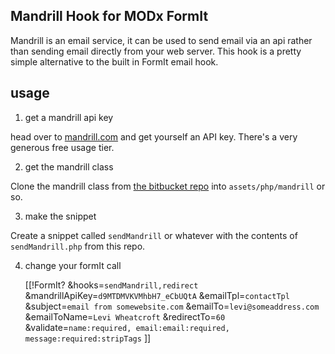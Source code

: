 ## Mandrill Hook for MODx FormIt

Mandrill is an email service, it can be used to send email via an api rather than sending email directly from your web server. This hook is a pretty simple alternative to the built in FormIt email hook.

## usage

1. get a mandrill api key

head over to [mandrill.com][2] and get yourself an API key. There's a very generous free usage tier.

2. get the mandrill class

Clone the mandrill class from [the bitbucket repo][1] into `assets/php/mandrill` or so.

3. make the snippet

Create a snippet called `sendMandrill` or whatever with the contents of `sendMandrill.php` from this repo.

4. change your formIt call

    [[!FormIt?
      &hooks=`sendMandrill,redirect`
      &mandrillApiKey=`d9MTDMVKVMhbH7_eCbUQtA`
      &emailTpl=`contactTpl`
      &subject=`email from somewebsite.com`
      &emailTo=`levi@someaddress.com`
      &emailToName=`Levi Wheatcroft`
      &redirectTo=`60`
      &validate=`name:required,
        email:email:required,
        message:required:stripTags`
    ]]

[1]: https://bitbucket.org/mailchimp/mandrill-api-php/src "mandrill-api-php"
[2]: http://mandrill.com/pricing/ "mandrill pricing"

